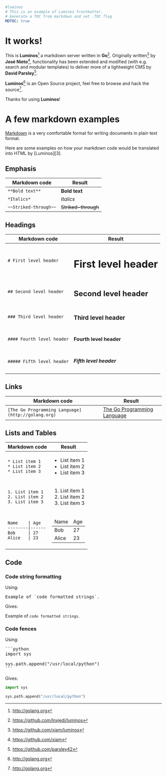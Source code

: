```yaml
#luminos
# This is an example of Luminos frontmatter.
# Generate a TOC from markdown and set .TOC flag
MDTOC: true
```
# It works!

This is **Luminos**[^lum] a markdown server written in **Go**[^go]. Originally written[^orig] by **José Nieto**[^jose], functionality has been extended and modified (with e.g. search and modular templates) to deliver more of a lightweight CMS by **David Parsley**[^parse].

**Luminos**[^lum] is an Open Source project, feel free to browse and hack the
source[^lum].

Thanks for using **Luminos**!

# A few markdown examples

[Markdown](http://daringfireball.net/projects/markdown/) is a very comfortable
format for writing documents in plain text format.

Here are some examples on how your markdown code would be translated into HTML
by [Luminos][3].

## Emphasis
<table class="table">
  <thead>
    <tr>
      <th>Markdown code</th>
      <th>Result</th>
    </tr>
  </thead>
  <tbody>
    <tr>
      <td>
        <code>**Bold text**</code>
      </td>
      <td>
        <strong>Bold text</strong>
      </td>
    </tr>
    <tr>
      <td>
        <code>*Italics*</code>
      </td>
      <td>
        <em>Italics</em>
      </td>
    </tr>
    <tr>
      <td>
        <code>~~Striked-through~~</code>
      </td>
      <td>
        <del>Striked-through</del>
      </td>
    </tr>
  </tbody>
</table>

## Headings
<table class="table">
  <thead>
    <tr>
      <th>Markdown code</th>
      <th>Result</th>
    </tr>
  </thead>
  <tbody>
    <tr>
      <td>
        <code># First level header</code>
      </td>
      <td>
        <h1>First level header</h1>
      </td>
    </tr>
    <tr>
      <td>
        <code>## Second level header</code>
      </td>
      <td>
        <h2>Second level header</h2>
      </td>
    </tr>
    <tr>
      <td>
        <code>### Third level header</code>
      </td>
      <td>
        <h3>Third level header</h3>
      </td>
    </tr>
    <tr>
      <td>
        <code>#### Fourth level header</code>
      </td>
      <td>
        <h4>Fourth level header</h4>
      </td>
    </tr>
    <tr>
      <td>
        <code>##### Fifth level header</code>
      </td>
      <td>
        <h5>Fifth level header</h5>
      </td>
    </tr>
  </body>
</table>

## Links
<table class="table">
  <thead>
    <tr>
      <th>Markdown code</th>
      <th>Result</th>
    </tr>
  </thead>
  <tbody>
    <tr>
      <td>
        <code>[The Go Programming Language](http://golang.org)</code>
      </td>
      <td>
        <a href="http://golang.org">The Go Programming Language</a>
      </td>
    </tr>
  </body>
</table>

## Lists and Tables
<table class="table">
  <thead>
    <tr>
      <th>Markdown code</th>
      <th>Result</th>
    </tr>
  </thead>
  <tbody>
    <tr>
      <td>
<pre><code>* List item 1
* List item 2
* List item 3</code></pre>
      </td>
      <td>
        <ul>
          <li>List item 1</li>
          <li>List item 2</li>
          <li>List item 3</li>
        </ul>
      </td>
    </tr>
    <tr>
      <td>
<pre><code>1. List item 1
2. List item 2
3. List item 3</code></pre>
      </td>
      <td>
        <ol>
          <li>List item 1</li>
          <li>List item 2</li>
          <li>List item 3</li>
        </ol>
      </td>
    </tr>
    <tr>
      <td>
<pre><code>Name    | Age
--------|------
Bob     | 27
Alice   | 23</code></pre>
      </td>
      <td>
        <table>
          <thead>
            <tr>
              <td>Name</td>
              <td>Age</td>
            </tr>
          </thead>
          <tbody>
            <tr>
              <td>Bob</td>
              <td>27</td>
            </tr>
            <tr>
              <td>Alice</td>
              <td>23</td>
            </tr>
          </tbody>
        </table>
      </td>
    </tr>
  </body>
</table>

## Code

### Code string formatting

Using:

<pre>Example of `code formatted strings`.</pre>

Gives:

Example of `code formatted strings`.

### Code fences

Using:

<pre>```python
import sys

sys.path.append("/usr/local/python")
```
</pre>

Gives:

```python
import sys

sys.path.append("/usr/local/python")
```

[^lum]: http://golang.org
[^go]: https://github.com/lnxjedi/luminos
[^jose]: https://github.com/xiam
[^orig]: https://github.com/xiam/luminos
[^parse]: https://github.com/parsley42
